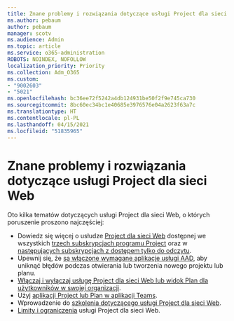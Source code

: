 ```yaml
---
title: Znane problemy i rozwiązania dotyczące usługi Project dla sieci Web
ms.author: pebaum
author: pebaum
manager: scotv
ms.audience: Admin
ms.topic: article
ms.service: o365-administration
ROBOTS: NOINDEX, NOFOLLOW
localization_priority: Priority
ms.collection: Adm_O365
ms.custom:
- "9002603"
- "5021"
ms.openlocfilehash: bc36ee72f5242a4db124931be50f2f9e745ca730
ms.sourcegitcommit: 8bc60ec34bc1e40685e3976576e04a2623f63a7c
ms.translationtype: HT
ms.contentlocale: pl-PL
ms.lasthandoff: 04/15/2021
ms.locfileid: "51835965"
---
```

# <a name="project-for-the-web-common-issues-and-resolutions"></a>Znane problemy i rozwiązania dotyczące usługi Project dla sieci Web

Oto kilka tematów dotyczących usługi Project dla sieci Web, o których poruszenie proszono najczęściej:

- Dowiedz się więcej o usłudze [Project dla sieci Web](https://support.microsoft.com/office/what-is-project-for-the-web-c19b2421-3c9d-4037-97c6-f66b6e1d2eb5) dostępnej we wszystkich [trzech subskrypcjach programu Project](https://products.office.com/project/compare-microsoft-project-management-software) oraz w [następujących subskrypcjach z dostępem tylko do odczytu](https://docs.microsoft.com/project-for-the-web/office-365-user-view-access-to-project-and-roadmap).
- Upewnij się, że [są włączone wymagane aplikacje usługi AAD](https://techcommunity.microsoft.com/t5/project-support-blog/roadmap-have-you-disabled-some-necessary-services/ba-p/815067), aby uniknąć błędów podczas otwierania lub tworzenia nowego projektu lub planu.
- [Włączaj i wyłączaj usługę Project dla sieci Web lub widok Plan dla użytkowników w swojej organizacji](https://docs.microsoft.com/project-for-the-web/turn-project-for-the-web-off).
- Użyj [aplikacji Project lub Plan w aplikacji Teams](https://support.microsoft.com/office/2dc584e6-2f6c-4e2d-9008-0b3f6845eb52).
- Wprowadzenie do [szkolenia dotyczącego usługi Project dla sieci Web](https://support.office.com/article/50bf3e29-0f0d-4b7a-9d2c-7c78389b67ad).
- [Limity i ograniczenia](https://docs.microsoft.com/project-for-the-web/project-for-the-web-limits-and-boundaries) usługi Project dla sieci Web.
